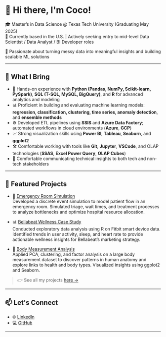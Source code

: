 # 👋 Hi there, I'm Coco!

🎓 Master’s in Data Science @ Texas Tech University (Graduating May 2025)  
📍 Currently based in the U.S. | Actively seeking entry to mid-level Data Scientist / Data Analyst / BI Developer roles

🧠 Passionate about turning messy data into meaningful insights and building scalable ML solutions

---

## 💼 What I Bring

- 🔎 Hands-on experience with **Python (Pandas, NumPy, Scikit-learn, PySpark)**, **SQL (T-SQL, MySQL, BigQuery)**, and **R** for advanced analytics and modeling
- 📊 Proficient in building and evaluating machine learning models: **regression, classification, clustering, time series, anomaly detection**, and **ensemble methods**
- ⚙️ Developed ETL pipelines using **SSIS** and **Azure Data Factory**; automated workflows in cloud environments (**Azure**, **GCP**)
- 📈 Strong visualization skills using **Power BI**, **Tableau**, **Seaborn**, and **ggplot2**
- 🛠️ Comfortable working with tools like **Git**, **Jupyter**, **VSCode**, and OLAP technologies (**SSAS**, **Excel Power Query**, **OLAP Cubes**)
- 🧩 Comfortable communicating technical insights to both tech and non-tech stakeholders

---

## 🧪 Featured Projects

- 🏥 [Emergency Room Simulation](https://github.com/Coco-Choo/emergency-room-simulation)  
  Developed a discrete event simulation to model patient flow in an emergency room. Simulated triage, wait times, and treatment processes to analyze bottlenecks and optimize hospital resource allocation.

- 📊 [Bellabeat Wellness Case Study](https://github.com/Coco-Choo/bellabeat-wellness-case-study)  
  Conducted exploratory data analysis using R on Fitbit smart device data. Identified trends in user activity, sleep, and heart rate to provide actionable wellness insights for Bellabeat’s marketing strategy.

- 📏 [Body Measurement Analysis](https://github.com/Coco-Choo/body-measurement-analysis)  
  Applied PCA, clustering, and factor analysis on a large body measurement dataset to discover patterns in human anatomy and explore links to health and body types. Visualized insights using ggplot2 and Seaborn.

> 👉 See all my projects [here →](https://github.com/Coco-Choo?tab=repositories)

---

## 📫 Let's Connect

- 🌐 [LinkedIn](https://www.linkedin.com/in/hearee-choo)
- 💻 [GitHub](https://github.com/Coco-Choo)

---
